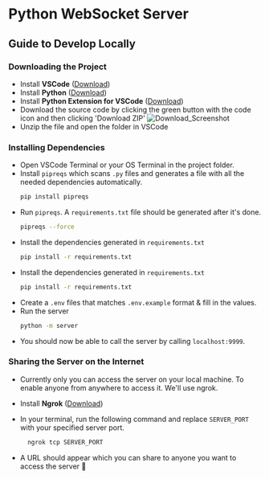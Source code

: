 # Python WebSocket Server

## Guide to Develop Locally

### Downloading the Project

- Install **VSCode** ([Download](https://code.visualstudio.com/download]))
- Install **Python** ([Download](https://www.python.org/downloads/))
- Install **Python Extension for VSCode** ([Download](https://marketplace.visualstudio.com/items?itemName=ms-python.python))
- Download the source code by clicking the green button with the code icon and then clicking 'Download ZIP'
  ![Download_Screenshot](https://github.com/MuhammadM1998/iti-mcu/assets/86230182/afa819db-51c4-4e18-9873-bb29afd9247a)
- Unzip the file and open the folder in VSCode

### Installing Dependencies

- Open VSCode Terminal or your OS Terminal in the project folder.
- Install `pipreqs` which scans `.py` files and generates a file with all the needed dependencies automatically.
  ```bash
  pip install pipreqs
  ```
- Run `pipreqs`. A `requirements.txt` file should be generated after it's done.
  ```bash
  pipreqs --force
  ```
- Install the dependencies generated in `requirements.txt`
  ```bash
  pip install -r requirements.txt
  ```
- Install the dependencies generated in `requirements.txt`
  ```bash
  pip install -r requirements.txt
  ```
- Create a `.env` files that matches `.env.example` format & fill in the values.
- Run the server
  ```bash
  python -m server
  ```
- You should now be able to call the server by calling `localhost:9999`.

### Sharing the Server on the Internet

- Currently only you can access the server on your local machine. To enable anyone from anywhere to access it. We'll use ngrok.
- Install **Ngrok** ([Download](https://ngrok.com/download))
- In your terminal, run the following command and replace `SERVER_PORT` with your specified server port.

  ```bash
    ngrok tcp SERVER_PORT
  ```

- A URL should appear which you can share to anyone you want to access the server 🚀
